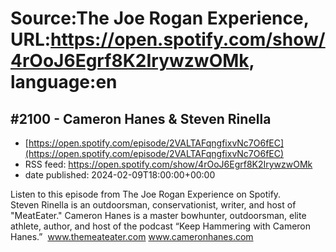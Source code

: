 # Source:The Joe Rogan Experience, URL:https://open.spotify.com/show/4rOoJ6Egrf8K2IrywzwOMk, language:en

## #2100 - Cameron Hanes & Steven Rinella
 - [https://open.spotify.com/episode/2VALTAFqngfixvNc7O6fEC](https://open.spotify.com/episode/2VALTAFqngfixvNc7O6fEC)
 - RSS feed: https://open.spotify.com/show/4rOoJ6Egrf8K2IrywzwOMk
 - date published: 2024-02-09T18:00:00+00:00

Listen to this episode from The Joe Rogan Experience on Spotify. Steven Rinella is an outdoorsman, conservationist, writer, and host of "MeatEater."  Cameron Hanes is a master bowhunter, outdoorsman, elite athlete, author, and host of the podcast “Keep Hammering with Cameron Hanes.”  www.themeateater.com www.cameronhanes.com

